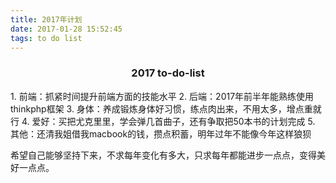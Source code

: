 ```yaml
---
title: 2017年计划
date: 2017-01-28 15:52:45
tags: to do list
---
```

<h3><center>2017 to-do-list</center></h3>
1. 前端：抓紧时间提升前端方面的技能水平
2. 后端：2017年前半年能熟练使用thinkphp框架
3. 身体：养成锻炼身体好习惯，练点肉出来，不用太多，增点重就行
4. 爱好：买把尤克里里，学会弹几首曲子，还有争取把50本书的计划完成
5. 其他：还清我姐借我macbook的钱，攒点积蓄，明年过年不能像今年这样狼狈

希望自己能够坚持下来，不求每年变化有多大，只求每年都能进步一点点，变得美好一点点。
<!-- more-->
